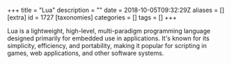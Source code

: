 +++
title = "Lua"
description = ""
date = 2018-10-05T09:32:29Z
aliases = []
[extra]
id = 1727
[taxonomies]
categories = []
tags = []
+++

Lua is a lightweight, high-level, multi-paradigm programming language
designed primarily for embedded use in applications.
It's known for its simplicity, efficiency, and portability,
making it popular for scripting in games, web applications, and other software systems.
